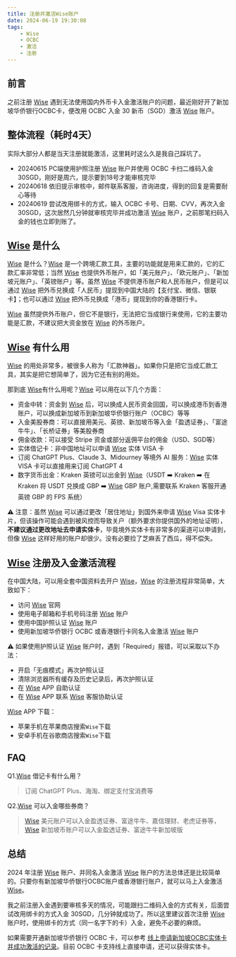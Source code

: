 ```yaml
---
title: 注册并激活Wise账户
date: 2024-06-19 19:30:08
tags:
    - Wise
    - OCBC
    - 激活
    - 注册
---
```


## 前言
之前注册 [Wise](https://wise.com/invite/dic/chengbaos1) 遇到无法使用国内外币卡入金激活账户的问题，最近刚好开了新加坡华侨银行OCBC卡，便改用 OCBC 入金 30 新币（SGD）激活 [Wise](https://wise.com/invite/dic/chengbaos1) 账户。


## 整体流程（耗时4天）
实际大部分人都是当天注册就能激活，这里耗时这么久是我自己踩坑了。

- 20240615 PC端使用护照注册 [Wise](https://wise.com/invite/dic/chengbaos1) 账户并使用 OCBC 卡扫二维码入金 30SGD，刚好是周六，提示要到18号才能审核完毕
- 20240618 依旧提示审核中，邮件联系客服，咨询进度，得到的回复是需要耐心等待
- 20240619 尝试改用绑卡的方式，输入 OCBC 卡号、日期、CVV，再次入金 30SGD，这次居然几分钟就审核完毕并成功激活 [Wise](https://wise.com/invite/dic/chengbaos1) 账户，之前那笔扫码入金的钱也立即到账了。


## [Wise](https://wise.com/invite/dic/chengbaos1) 是什么
[Wise](https://wise.com/invite/dic/chengbaos1) 是什么？[Wise](https://wise.com/invite/dic/chengbaos1) 是一个跨境汇款工具，主要的功能就是用来汇款的，它的汇款汇率非常低；当然 [Wise](https://wise.com/invite/dic/chengbaos1) 也提供外币账户，如「美元账户」、「欧元账户」、「新加坡元账户」、「英镑账户」等。虽然 [Wise](https://wise.com/invite/dic/chengbaos1) 不提供港币账户和人民币账户，但是可以通过 [Wise](https://wise.com/invite/dic/chengbaos1) 把外币兑换成「人民币」提现到中国大陆的【支付宝、微信、银联卡】；也可以通过 [Wise](https://wise.com/invite/dic/chengbaos1) 把外币兑换成「港币」提现到你的香港银行卡。

[Wise](https://wise.com/invite/dic/chengbaos1) 虽然提供外币账户，但它不是银行，无法把它当成银行来使用，它的主要功能是汇款，不建议把大资金放在 [Wise](https://wise.com/invite/dic/chengbaos1) 的外币账户。


## [Wise](https://wise.com/invite/dic/chengbaos1) 有什么用
[Wise](https://wise.com/invite/dic/chengbaos1) 的用处非常多，被很多人称为「汇款神器」。如果你只是把它当成汇款工具，其实是把它想简单了，因为它还有别的用处。

那到底 [Wise](https://wise.com/invite/dic/chengbaos1)有什么用呢？[Wise](https://wise.com/invite/dic/chengbaos1) 可以用在以下几个方面：

- 资金中转：资金到 [Wise](https://wise.com/invite/dic/chengbaos1) 后，可以换成人民币资金回国，可以换成港币到香港账户，可以换成新加坡币到新加坡华侨银行账户（OCBC）等等
- 入金美股券商：可以直接用美元、英镑、新加坡币等入金「盈透证券」、「富途牛牛」、「长桥证券」等美股券商
- 佣金收款：可以接受 Stripe 资金或部分返佣平台的佣金（USD、SGD等）
- 实体借记卡：非中国地址可以申请 [Wise](https://wise.com/invite/dic/chengbaos1) 实体 VISA 卡
- 订阅 ChatGPT Plus、Claude 3、Midourney 等境外 AI 服务：[Wise](https://wise.com/invite/dic/chengbaos1) 实体 VISA 卡可以直接用来订阅 ChatGPT 4
- 数字货币出金：Kraken 英镑可以出金到 [Wise](https://wise.com/invite/dic/chengbaos1)（USDT ➡️ Kraken ➡️ 在 Kraken 将 USDT 兑换成 GBP ➡️ [Wise](https://wise.com/invite/dic/chengbaos1) GBP 账户,需要联系 Kraken 客服开通英镑 GBP 的 FPS 系统）

⚠️ 注意：虽然 [Wise](https://wise.com/invite/dic/chengbaos1) 可以通过更改「居住地址」到国外来申请 [Wise](https://wise.com/invite/dic/chengbaos1) Visa 实体卡片，但该操作可能会遇到被风控而导致关户（额外要求你提供国外的地址证明），**不建议通过更改地址去申请实体卡**，毕竟境外实体卡有非常多的渠道可以申请到，但像 [Wise](https://wise.com/invite/dic/chengbaos1) 这样好用的账户却很少。没有必要捡了芝麻丢了西瓜，得不偿失。


## [Wise](https://wise.com/invite/dic/chengbaos1) 注册及入金激活流程
在中国大陆，可以用全套中国资料去开户 [Wise](https://wise.com/invite/dic/chengbaos1)，[Wise](https://wise.com/invite/dic/chengbaos1) 的注册流程非常简单，大致如下：

- 访问 [Wise](https://wise.com/invite/dic/chengbaos1) 官网
- 使用电子邮箱和手机号码注册 [Wise](https://wise.com/invite/dic/chengbaos1) 账户
- 使用中国护照认证 [Wise](https://wise.com/invite/dic/chengbaos1) 账户
- 使用新加坡华侨银行 OCBC 或香港银行卡同名入金激活 [Wise](https://wise.com/invite/dic/chengbaos1) 账户


⚠️ 如果使用护照认证 [Wise](https://wise.com/invite/dic/chengbaos1) 账户时，遇到「Required」报错，可以采取以下办法：
- 开启「无痕模式」再次护照认证
- 清除浏览器所有缓存及历史记录后，再次护照认证
- 在 [Wise](https://wise.com/invite/dic/chengbaos1) APP 自助认证
- 在 [Wise](https://wise.com/invite/dic/chengbaos1) APP 联系 [Wise](https://wise.com/invite/dic/chengbaos1) 客服协助认证

[Wise](https://wise.com/invite/dic/chengbaos1) APP 下载：
- 苹果手机在苹果商店搜索`Wise`下载
- 安卓手机在谷歌商店搜索`Wise`下载


## FAQ

Q1.[Wise](https://wise.com/invite/dic/chengbaos1) 借记卡有什么用？
> 订阅 ChatGPT Plus、海淘、绑定支付宝消费等

Q2.[Wise](https://wise.com/invite/dic/chengbaos1) 可以入金哪些券商？
> [Wise](https://wise.com/invite/dic/chengbaos1) 美元账户可以入金盈透证券、富途牛牛、嘉信理财、老虎证券等，[Wise](https://wise.com/invite/dic/chengbaos1) 新加坡币账户可以入金盈透证券、富途牛牛新加坡版


## 总结
2024 年注册 [Wise](https://wise.com/invite/dic/chengbaos1) 账户、并同名入金激活 [Wise](https://wise.com/invite/dic/chengbaos1) 账户的方法总体还是比较简单的。只要你有新加坡华侨银行OCBC账户或香港银行账户，就可以马上入金激活 [Wise](https://wise.com/invite/dic/chengbaos1)。

我之前注册入金遇到要审核多天的情况，可能跟扫二维码入金的方式有关，后面尝试改用绑卡的方式入金 30SGD，几分钟就成功了。所以这里建议首次注册 [Wise](https://wise.com/invite/dic/chengbaos1) 账户时，使用绑卡的方式（同一名字下的卡）入金，避免不必要的麻烦。

如果需要开通新加坡华侨银行 OCBC 卡，可以参考 [线上申请新加坡OCBC实体卡并成功激活的记录](https://blog.samgeai.com/2024/06/17/ocbc-card/)。目前 OCBC 卡支持线上直接申请，还可以获得实体卡。